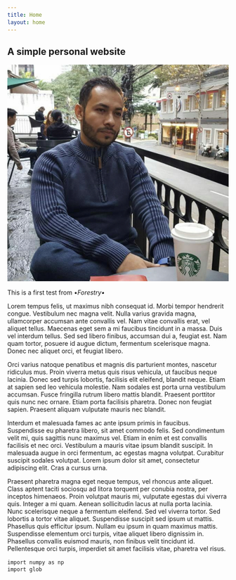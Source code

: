 ```yaml
---
title: Home
layout: home
---
```


## A simple personal website

![](/uploads/3117789f-e6e2-4179-8045-2d37cf7474f8.jpeg)

This is a first test from •_Forestry•_

Lorem tempus felis, ut maximus nibh consequat id. Morbi tempor hendrerit congue. Vestibulum nec magna velit. Nulla varius gravida magna, ullamcorper accumsan ante convallis vel. Nam vitae convallis erat, vel aliquet tellus. Maecenas eget sem a mi faucibus tincidunt in a massa. Duis vel interdum tellus. Sed sed libero finibus, accumsan dui a, feugiat est. Nam quam tortor, posuere id augue dictum, fermentum scelerisque magna. Donec nec aliquet orci, et feugiat libero.

Orci varius natoque penatibus et magnis dis parturient montes, nascetur ridiculus mus. Proin viverra metus quis risus vehicula, ut faucibus neque lacinia. Donec sed turpis lobortis, facilisis elit eleifend, blandit neque. Etiam at sapien sed leo vehicula molestie. Nam sodales est porta urna vestibulum accumsan. Fusce fringilla rutrum libero mattis blandit. Praesent porttitor quis nunc nec ornare. Etiam porta facilisis pharetra. Donec non feugiat sapien. Praesent aliquam vulputate mauris nec blandit.

Interdum et malesuada fames ac ante ipsum primis in faucibus. Suspendisse eu pharetra libero, sit amet commodo felis. Sed condimentum velit mi, quis sagittis nunc maximus vel. Etiam in enim et est convallis facilisis et nec orci. Vestibulum a mauris vitae ipsum blandit suscipit. In malesuada augue in orci fermentum, ac egestas magna volutpat. Curabitur suscipit sodales volutpat. Lorem ipsum dolor sit amet, consectetur adipiscing elit. Cras a cursus urna.

Praesent pharetra magna eget neque tempus, vel rhoncus ante aliquet. Class aptent taciti sociosqu ad litora torquent per conubia nostra, per inceptos himenaeos. Proin volutpat mauris mi, vulputate egestas dui viverra quis. Integer a mi quam. Aenean sollicitudin lacus at nulla porta lacinia. Nunc scelerisque neque a fermentum eleifend. Sed vel viverra tortor. Sed lobortis a tortor vitae aliquet. Suspendisse suscipit sed ipsum ut mattis. Phasellus quis efficitur ipsum. Nullam eu ipsum in quam maximus mattis. Suspendisse elementum orci turpis, vitae aliquet libero dignissim in. Phasellus convallis euismod mauris, non finibus velit tincidunt id. Pellentesque orci turpis, imperdiet sit amet facilisis vitae, pharetra vel risus.

    import numpy as np
    import glob
    